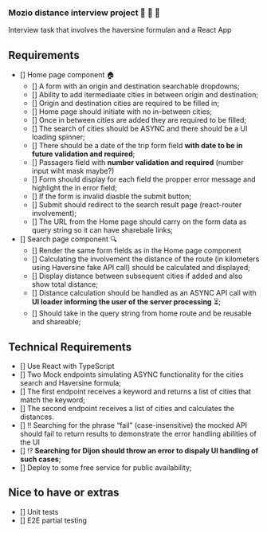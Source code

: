 ### Mozio distance interview project :car: :taxi: :bus:
Interview task that involves the haversine formulan and a React App

## Requirements 

- [] Home page component :house:
    - [] A form with an origin and destination searchable dropdowns;
    - [] Ability to add itermediaate cities in between origin and destination;
    - [] Origin and destination cities are required to be filled in;
    - [] Home page should initiate with no in-between cities;
    - [] Once in between cities are added they are required to be filled;
    - [] The search of cities should be ASYNC and there should be a UI loading spinner;
    - [] There should be a date of the trip form field __with date to be in future validation and required__;
    - [] Passagers field with __number validation and required__ (number input wiht mask maybe?)
    - [] Form should display for each field the propper error message and highlight the in error field;
    - [] If the form is invalid diasble the submit button;
    - [] Submit should redirect to the search result page (react-router involvement);
    - [] The URL from the Home page should carry on the form data as query string so it can have sharebale links;
- [] Search page component :mag:
    - [] Render the same form fields as in the Home page component
    - [] Calculating the involvement the distance of the route (in kilometers using Haversine fake API call) should be calculated and displayed;
    - [] Display distance between subsequent cities if added and also show total distance;
    - [] Distance calculation should be handled as an ASYNC API call with __UI loader informing the user of the server processing__ :hourglass_flowing_sand:;
    - [] Should take in the query string from home route and be reusable and shareable;

## Technical Requirements
 - [] Use React with TypeScript
 - [] Two Mock endpoints simulating ASYNC functionality for the cities search and Haversine formula;
 - [] The first endpoint receives a keyword and returns a list of cities that match the keyword;
 - [] The second endpoint receives a list of cities and calculates the distances.
 - [] :bangbang: Searching for the phrase “fail” (case-insensitive) the mocked API should fail to return results to demonstrate the error handling abilities of the UI
 - [] :interrobang: __Searching for Dijon should throw an error to dispaly UI handling of such cases__;
 - [] Deploy to some free service for public availability;



## Nice to have or extras 
- [] Unit tests
- [] E2E partial testing

